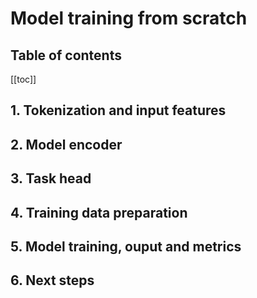 # Model training from scratch

<h2>Table of contents</h2>

[[toc]]

## 1. Tokenization and input features

## 2. Model encoder

## 3. Task head

## 4. Training data preparation

## 5. Model training, ouput and metrics

## 6. Next steps








